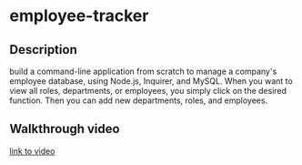 # employee-tracker

## Description
build a command-line application from scratch to manage a company's employee database, using Node.js, Inquirer, and MySQL. When you want to view all roles, departments, or employees, you simply click on the desired function. Then you can add new departments, roles, and employees.
## Walkthrough video

<a href="https://drive.google.com/file/d/171D8DFUUTpzN6ff7zuAPpp_pznevFK-Z/view">link to video</a>



